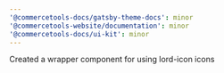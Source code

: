 ```yaml
---
'@commercetools-docs/gatsby-theme-docs': minor
'@commercetools-website/documentation': minor
'@commercetools-docs/ui-kit': minor
---
```


Created a wrapper component for using lord-icon icons
